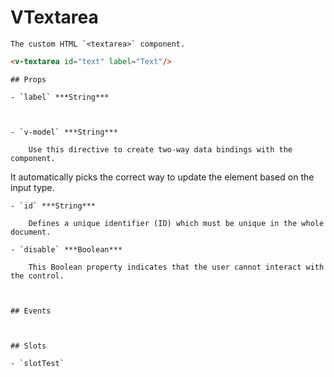 # VTextarea
    The custom HTML `<textarea>` component.

```html
<v-textarea id="text" label="Text"/>
```
    
    ## Props
    
    - `label` ***String***
        
        
    
    - `v-model` ***String***
        
        Use this directive to create two-way data bindings with the component.
It automatically picks the correct way to update the element based on the input type.
    
    - `id` ***String***
        
        Defines a unique identifier (ID) which must be unique in the whole document.
    
    - `disable` ***Boolean***
        
        This Boolean property indicates that the user cannot interact with the control.
    
    
    
    ## Events
    
    
    
    ## Slots
    
    - `slotTest`
    
    
    
    